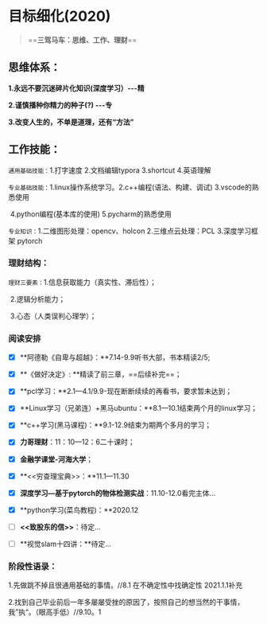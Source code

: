 

# 目标细化(2020)

> ==**三驾马车：思维、工作、理财**==



## 思维体系：

**1.永远不要沉迷碎片化知识(深度学习）---精**

**2.谨慎播种你精力的种子(?)           ---专**

**3.改变人生的，不单是道理，还有“方法”**

## 工作技能：

`通用基础技能：`1.打字速度 2.文档编辑typora 3.shortcut 4.英语理解

`专业基础技能：`1.linux操作系统学习。2.c++编程(语法、构建、调试)  3.vscode的熟悉使用

​                         4.python编程(基本库的使用)  5.pycharm的熟悉使用

`专业知识：`1.二维图形处理：opencv、holcon 2.三维点云处理：PCL 3.深度学习框架 pytorch

### 理财结构：

`理财三要素：`1.信息获取能力（真实性、滞后性）；

​                       2.逻辑分析能力；

​                       3.心态（人类误判心理学）；

### 阅读安排

- [x] **阿德勒《自卑与超越》：**7.14-9.9听书大部，书本精读2/5;

- [x] **《做好决定》: **精读了前三章，==后续补完==；

- [x] **pcl学习：**2.1—4.1/9.9-现在断断续续的再看书，要求暂未达到；

- [x] **Linux学习（兄弟连）+黑马ubuntu：**8.1—10.1结束两个月的linux学习；

- [x] **c++学习(黑马课程)：**9.1-12.9结束为期两个多月的学习；

- [x] **力哥理财**：11：10—12：6二十课时；

- [x] **金融学课堂-河海大学**；

- [x] **<<穷查理宝典>>：**11.1—11.30

- [x] **深度学习—基于pytorch的物体检测实战**：11.10-12.0看完主体...

- [x] **python学习(菜鸟教程)：**2020.12

- [ ] **<<致股东的信>>**：待定...

- [ ] **视觉slam十四讲：**待定...

  

### 阶段性语录：

1.先做跳不掉且很通用基础的事情。//8.1   在不确定性中找确定性 2021.1.1补充

2.找到自己毕业前后一年多屡屡受挫的原因了，按照自己的想当然的干事情，我”执“。（眼高手低）//9.10。1

